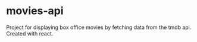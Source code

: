 # movies-api

Project for displaying box office movies by fetching data from the tmdb api. Created with react.
